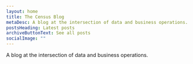 ```yaml
---
layout: home
title: The Census Blog
metaDesc: A blog at the intersection of data and business operations.
postsHeading: Latest posts
archiveButtonText: See all posts
socialImage: ""
---
```

A blog at the intersection of data and business operations.